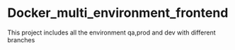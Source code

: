 # Docker_multi_environment_frontend
This project includes all the environment qa,prod and dev with different branches 

